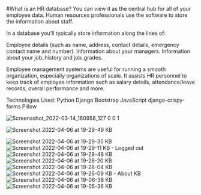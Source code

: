 #What is an HR database?
You can view it as the central hub for all of your employee data. Human resources professionals use the software to store the information about staff.

In a database you’ll typically store information along the lines of:

Employee details (such as name, address, contact details, emergency contact name and number).
Information about your managers.
Information about your job_history and job_grades.

Employee management systems are useful for running a smooth organization, especially organizations of scale. It assists HR personnel to keep track of employee information such as salary details, attendance/leave records, overall performance and more.

Technologies Used:
    Python
    Django
    Bootstrap
    JavaScript
    django-crispy-forms
    Pillow

![Screenashot_2022-03-14_160958_127 0 0 1](https://user-images.githubusercontent.com/30430563/158189682-51032b8f-a431-4dc1-bdd7-214d044447fd.png)

![Screenshot 2022-04-06 at 19-29-49 KB](https://user-images.githubusercontent.com/30430563/162023969-db9cc54a-48a3-4efd-b521-caeae4aa489d.png)

![Screenshot 2022-04-06 at 19-29-35 KB](https://user-images.githubusercontent.com/30430563/162024040-dcfc94c7-d936-4772-b99c-2c5f21af15a9.png)
![Screenshot 2022-04-06 at 19-29-11 KB - Logged out](https://user-images.githubusercontent.com/30430563/162024054-68fa2fff-b6cc-4bd7-b003-6c079a2628f3.png)
![Screenshot 2022-04-06 at 19-28-48 KB](https://user-images.githubusercontent.com/30430563/162024061-a5fc1164-b1a9-4683-b8c4-fabadb41ce63.png)
![Screenshot 2022-04-06 at 19-28-20 KB](https://user-images.githubusercontent.com/30430563/162024081-b6d77f49-2552-460a-8e8a-2844b06d2cbd.png)
![Screenshot 2022-04-06 at 19-28-04 KB](https://user-images.githubusercontent.com/30430563/162024100-f763801e-a76d-47fe-be76-2dd359b971e5.png)
![Screenshot 2022-04-06 at 19-26-09 KB - About KB](https://user-images.githubusercontent.com/30430563/162024107-8622b168-2350-4c6d-bb64-a8177efc5980.png)
![Screenshot 2022-04-06 at 19-06-38 KB](https://user-images.githubusercontent.com/30430563/162024116-fe66d1d5-c944-47c9-8722-8a177d986ec2.png)
![Screenshot 2022-04-06 at 19-05-36 KB](https://user-images.githubusercontent.com/30430563/162024141-0ff71d04-9865-4ec4-836f-4b315255a171.png)
